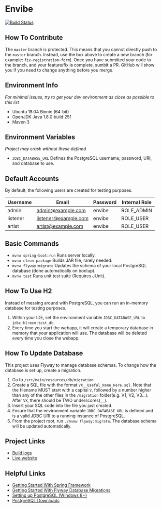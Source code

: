 # Envibe
[![Build Status](https://travis-ci.org/Nvibe/Envibe.svg?branch=master)](https://travis-ci.org/Nvibe/Envibe)

## How To Contribute
The `master` branch is protected. This means that you cannot directly push to the `master` branch. Instead, use the box above to create a new branch (for example: `fix-registration-form`). Once you have submitted your code to the branch, and your feature/fix is complete, sumbit a PR. GitHub will show you if you need to change anything before you merge.

## Environment Info
*For minimal issues, try to get your dev environment as close as possible to this list*
- Ubuntu 18.04 Bionic (64-bit)
- OpenJDK Java 1.8.0 build 251
- Maven 3

## Environment Variables
*Project may crash without these defined*
- `JDBC_DATABASE_URL` Defines the PostgreSQL username, password, URI, and database to use.

## Default Accounts
By default, the following users are created for testing purposes.

| Username | Email                | Password | Internal Role |
|----------|----------------------|----------|---------------|
| admin    | admin@example.com    | envibe   | ROLE_ADMIN    |
| listener | listener@example.com | envibe   | ROLE_USER     |
| artist   | artist@example.com   | envibe   | ROLE_USER     |

## Basic Commands
- `mvnw spring-boot:run` Runs server locally.
- `mvnw clean package` Builds JAR file, rarely needed.
- `mvnw flyway:migrate` Updates the schema of your local PostgreSQL database (done automatically on bootup).
- `mvnw test` Runs unit test suite (Requires JUnit).

## How To Use H2
Instead of messing around with PostgreSQL, you can run an in-memory database for testing purposes.
1. Within your IDE, set the environment variable `JDBC_DATABASE_URL` to `jdbc:h2:mem:test_db`.
2. Every time you start the webapp, it will create a temporary database in memory that your application will use. The database will be deleted every time you close the webapp.

## How To Update Database
This project uses Flyway to manage database schemas. To change how the database is set up, create a migration.
1. Go to `/src/main/resources/db/migration`
2. Create a SQL file with the format `VX__Useful_Name_Here.sql`. Note that the filename MUST start with a capital `V`, followed by a number higher than any of the other files in the `/migration` folder(e.g. V1, V2, V3...). After `VX`, there should be TWO underscores(`__`).
3. Insert your SQL code into the file you just created.
4. Ensure that the environment variable `JDBC_DATABASE_URL` is defined and is a valid JDBC URI to a running instance of PostgreSQL.
5. From the project root, run `./mvnw flyway:migrate`. The database schema will be updated automatically.

## Project Links
- [Build logs](https://travis-ci.org/Nvibe/Envibe)
- [Live website](https://envibe.herokuapp.com/)

## Helpful Links
- [Getting Started With Spring Framework](https://spring.io/guides/gs/serving-web-content/)
- [Getting Started With Flyway Database Migrations](https://flywaydb.org/getstarted/firststeps/maven)
- [Setting up PostgreSQL (Windows 8+)](https://www.guru99.com/download-install-postgresql.html)
- [PostgreSQL Downloads](https://www.postgresql.org/download/windows/)

